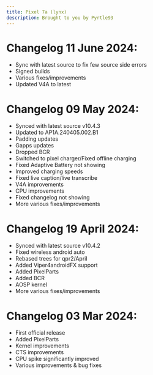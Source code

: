 ```yaml
---
title: Pixel 7a (lynx)
description: Brought to you by Pyrtle93
---
```


# Changelog 11 June 2024:

- Sync with latest source to fix few source side errors
- Signed builds
- Various fixes/improvements
- Updated V4A to latest

# Changelog 09 May 2024:

- Synced with latest source v10.4.3
- Updated to AP1A.240405.002.B1
- Padding updates
- Gapps updates
- Dropped BCR
- Switched to pixel charger/Fixed offline charging
- Fixed Adaptive Battery not showing
- Improved charging speeds
- Fixed live caption/live transcribe
- V4A improvements
- CPU improvements
- Fixed changelog not showing
- More various fixes/improvements

# Changelog 19 April 2024:

- Synced with latest source v10.4.2
- Fixed wireless android auto
- Rebased trees for qpr2/April
- Added Viper4androidFX support
- Added PixelParts
- Added BCR
- AOSP kernel
- More various fixes/improvements

# Changelog 03 Mar 2024:
- First official release
- Added PixelParts
- Kernel improvements
- CTS improvements
- CPU spike significantly improved
- Various improvements & bug fixes
